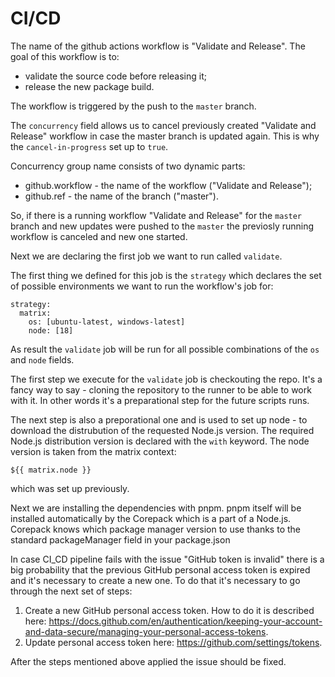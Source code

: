 # CI/CD

The name of the github actions workflow is "Validate and Release". The goal of this workflow is to:
  - validate the source code before releasing it; 
  - release the new package build.

The workflow is triggered by the push to the `master` branch.

The `concurrency` field allows us to cancel previously created "Validate and Release" workflow in case
the master branch is updated again. This is why the `cancel-in-progress` set up to `true`.

Concurrency group name consists of two dynamic parts:

- github.workflow - the name of the workflow ("Validate and Release");
- github.ref - the name of the branch ("master").

So, if there is a running workflow "Validate and Release" for the `master` branch and new updates were pushed
to the `master` the previosly running workflow is canceled and new one started.

Next we are declaring the first job we want to run called `validate`.

The first thing we defined for this job is the `strategy` which declares the set of possible environments we want to run the workflow's job
for:

```
strategy:
  matrix:
    os: [ubuntu-latest, windows-latest]
    node: [18]
```

As result the `validate` job will be run for all possible combinations of the `os` and `node` fields.

The first step we execute for the `validate` job is checkouting the repo. It's a fancy way to say - cloning the repository
to the runner to be able to work with it. In other words it's a preparational step for the future scripts runs.

The next step is also a preporational one and is used to set up node - to download the distrubution of the requested Node.js version.
The required Node.js distribution version is declared with the `with` keyword. The node version is taken from the matrix context:

```
${{ matrix.node }}
```

which was set up previously.

Next we are installing the dependencies with pnpm. pnpm itself will be installed automatically by the Corepack which is a part of a Node.js.
Corepack knows which package manager version to use thanks to the standard packageManager field in your package.json

In case CI_CD pipeline fails with the issue "GitHub token is invalid" there is a big probability that the previous GitHub personal access token is expired and it's necessary to
create a new one. To do that it's necessary to go through the next set of steps:

1. Create a new GitHub personal access token. How to do it is described here: https://docs.github.com/en/authentication/keeping-your-account-and-data-secure/managing-your-personal-access-tokens.
2. Update personal access token here: https://github.com/settings/tokens.

After the steps mentioned above applied the issue should be fixed.
